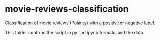 # movie-reviews-classification

Classification of movie reviews (Polarity) with a positive or negative label. 

This folder contains the script in py and ipynb formats, and the data. 

